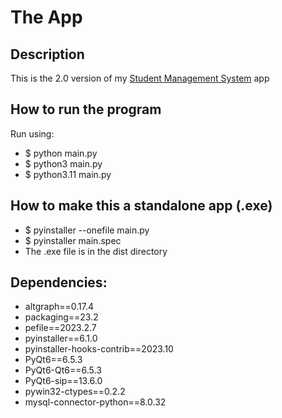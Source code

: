 # The App
## Description
This is the 2.0 version of my [Student Management System](https://github.com/YasirAtiq/Student_Management_System) app
## How to run the program
Run using:
- $ python main.py
- $ python3 main.py
- $ python3.11 main.py

## How to make this a standalone app (.exe)
- $ pyinstaller --onefile main.py
- $ pyinstaller main.spec
- The .exe file is in the dist directory

## Dependencies: 
- altgraph==0.17.4 
- packaging==23.2 
- pefile==2023.2.7 
- pyinstaller==6.1.0 
- pyinstaller-hooks-contrib==2023.10 
- PyQt6==6.5.3 
- PyQt6-Qt6==6.5.3 
- PyQt6-sip==13.6.0 
- pywin32-ctypes==0.2.2
- mysql-connector-python==8.0.32
